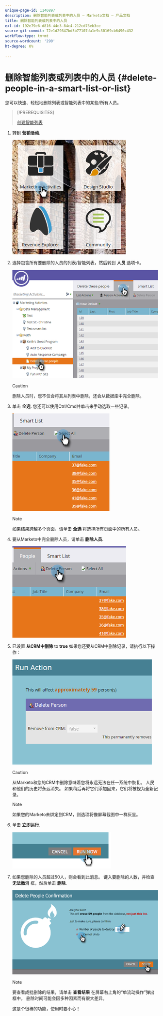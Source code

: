 ```yaml
---
unique-page-id: 1146897
description: 删除智能列表或列表中的人员 — Marketo文档 — 产品文档
title: 删除智能列表或列表中的人员
exl-id: 192e79e6-d816-44e3-84c4-212cd73eb3ce
source-git-commit: 72e1d29347bd5b77107da1e9c30169cb6490c432
workflow-type: tm+mt
source-wordcount: '290'
ht-degree: 0%

---
```


# 删除智能列表或列表中的人员 {#delete-people-in-a-smart-list-or-list}

您可以快速、轻松地删除列表或智能列表中的某些/所有人员。

>[!PREREQUISITES]
>
>[创建智能列表](/help/marketo/product-docs/core-marketo-concepts/smart-lists-and-static-lists/creating-a-smart-list/create-a-smart-list.md)

1. 转到 **营销活动**.

   ![](assets/ma-1.png)

1. 选择包含所有要删除的人员的列表/智能列表，然后转到 **人员** 选项卡。

   ![](assets/two-1.png)

   >[!CAUTION]
   >
   >删除人员时，您不仅会将其从列表中删除，还会从数据库中完全删除。

1. 单击 **全选**. 您还可以使用Ctrl/Cmd并单击来手动选取一些记录。

   ![](assets/three-1.png)

   >[!NOTE]
   >
   >如果结果跨越多个页面，请单击 **全选** 将选择所有页面中的所有人员。

1. 要从Marketo中完全删除人员，请单击 **删除人员**.

   ![](assets/four-1.png)

1. 已设置 **从CRM中删除** to **true** 如果您还要从CRM中删除记录，请执行以下操作：

   ![](assets/five.png)

   >[!CAUTION]
   >
   >从Marketo和您的CRM中删除意味着您将永远无法在任一系统中恢复。 人民和他们的历史将永远消失。 如果稍后再将它们添加回来，它们将被视为全新记录。

   >[!NOTE]
   >
   >如果您的Marketo未绑定到CRM，则选项将像屏幕截图中一样灰显。

1. 单击 **立即运行**.

   ![](assets/image2014-9-24-13-3a0-3a3.png)

1. 如果您删除的人员超过50人，则会看到此消息。 键入要删除的人数，并检查 **无法撤消** 框，然后单击 **删除**.

   ![](assets/seven.png)

   >[!NOTE]
   >
   >要查看成批删除的结果，请单击 **查看结果** 在屏幕右上角的“单流动操作”弹出框中。 删除时间可能会因多种因素而有很大差异。

   这是个很棒的功能，使用时要小心！
